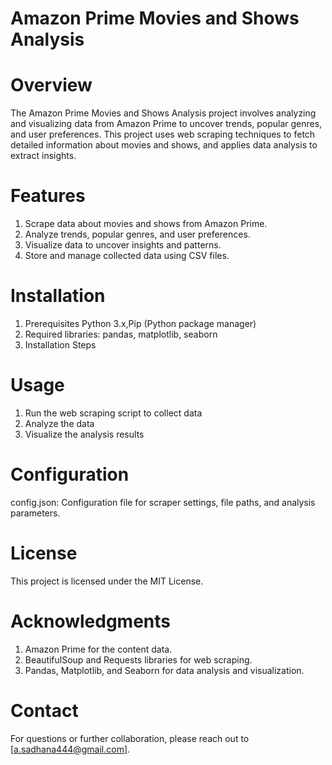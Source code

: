 # Amazon Prime Movies and Shows Analysis 

# Overview
The Amazon Prime Movies and Shows Analysis project involves analyzing and visualizing data from Amazon Prime to uncover trends, popular genres, and user preferences. This project uses web scraping techniques to fetch detailed information about movies and shows, and applies data analysis to extract insights.

# Features
1. Scrape data about movies and shows from Amazon Prime.
2. Analyze trends, popular genres, and user preferences.
3. Visualize data to uncover insights and patterns.
4. Store and manage collected data using CSV files.

# Installation
1. Prerequisites
Python 3.x,Pip (Python package manager)
2. Required libraries: pandas, matplotlib, seaborn
3. Installation Steps

# Usage
1. Run the web scraping script to collect data
2. Analyze the data
3. Visualize the analysis results

# Configuration
config.json: Configuration file for scraper settings, file paths, and analysis parameters.

# License
This project is licensed under the MIT License. 

# Acknowledgments
1. Amazon Prime for the content data.
2. BeautifulSoup and Requests libraries for web scraping.
3. Pandas, Matplotlib, and Seaborn for data analysis and visualization.

# Contact
For questions or further collaboration, please reach out to [a.sadhana444@gmail.com].
